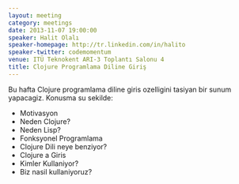 ```yaml
---
layout: meeting
category: meetings
date: 2013-11-07 19:00:00
speaker: Halit Olalı
speaker-homepage: http://tr.linkedin.com/in/halito
speaker-twitter: codemomentum
venue: ITÜ Teknokent ARI-3 Toplantı Salonu 4
title: Clojure Programlama Diline Giriş
---
```


Bu hafta Clojure programlama diline giris ozelligini tasiyan bir sunum yapacagiz. Konusma su sekilde:

* Motivasyon
* Neden Clojure?
* Neden Lisp?
* Fonksyonel Programlama
* Clojure Dili neye benziyor?
* Clojure a Giris
* Kimler Kullaniyor?
* Biz nasil kullaniyoruz?